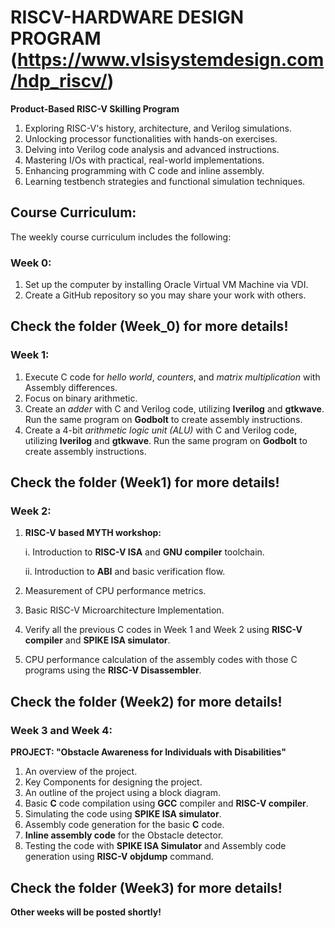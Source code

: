 # RISCV-HARDWARE DESIGN PROGRAM (https://www.vlsisystemdesign.com/hdp_riscv/) #
**Product-Based RISC-V Skilling Program**
1. Exploring RISC-V's history, architecture, and Verilog simulations.
2. Unlocking processor functionalities with hands-on exercises.
3. Delving into Verilog code analysis and advanced instructions.
4. Mastering I/Os with practical, real-world implementations.
5. Enhancing programming with C code and inline assembly.
6. Learning testbench strategies and functional simulation techniques.

## Course Curriculum: ##

The weekly course curriculum includes the following:

### Week 0: ### 
1. Set up the computer by installing Oracle Virtual VM Machine via VDI.
2. Create a GitHub repository so you may share your work with others.

## Check the folder (Week_0) for more details! ##

### Week 1: ###
1. Execute C code for *hello world*, *counters*, and *matrix multiplication* with Assembly differences.
2. Focus on binary arithmetic.
3. Create an *adder* with C and Verilog code, utilizing **Iverilog** and **gtkwave**. Run the same program on **Godbolt** to create assembly instructions.
4. Create a 4-bit *arithmetic logic unit (ALU)* with C and Verilog code, utilizing **Iverilog** and **gtkwave**. Run the same program on **Godbolt** to create assembly instructions.

## Check the folder (Week1) for more details! ##

### Week 2: ###
1. **RISC-V based MYTH workshop:**
   
    i. Introduction to **RISC-V ISA** and **GNU compiler** toolchain.
   
    ii. Introduction to **ABI** and basic verification flow.
   
3. Measurement of CPU performance metrics.
4. Basic RISC-V Microarchitecture Implementation.
5. Verify all the previous C codes in Week 1 and Week 2 using **RISC-V compiler** and **SPIKE ISA simulator**.
6. CPU performance calculation of the assembly codes with those C programs using the **RISC-V Disassembler**.

## Check the folder (Week2) for more details!  ##

### Week 3 and Week 4: ###
**PROJECT: "Obstacle Awareness for Individuals with Disabilities"**
1. An overview of the project.
2. Key Components for designing the project.
3. An outline of the project using a block diagram.
4. Basic **C** code compilation using **GCC** compiler and **RISC-V compiler**.
5. Simulating the code using **SPIKE ISA simulator**.
6. Assembly code generation for the basic **C** code.
7. **Inline assembly code** for the Obstacle detector.
8. Testing the code with **SPIKE ISA Simulator** and Assembly code generation using **RISC-V objdump** command.

## Check the folder (Week3) for more details! ##

**Other weeks will be posted shortly!**
